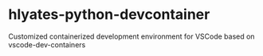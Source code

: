 # hlyates-python-devcontainer
Customized containerized development environment for VSCode based on vscode-dev-containers
